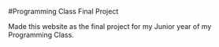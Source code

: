 #Programming Class Final Project

Made this website as the final project for my Junior year of my Programming Class.

